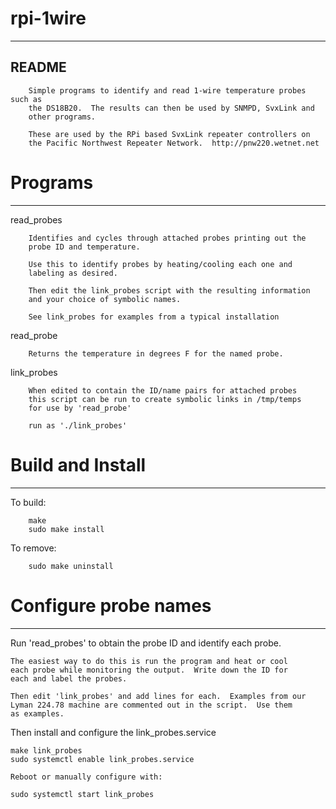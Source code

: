 # rpi-1wire
------------------------------------------------------------------------
README 
------------------------------------------------------------------------

        Simple programs to identify and read 1-wire temperature probes such as
        the DS18B20.  The results can then be used by SNMPD, SvxLink and 
        other programs.

        These are used by the RPi based SvxLink repeater controllers on 
        the Pacific Northwest Repeater Network.  http://pnw220.wetnet.net

# Programs
------------------------------------------------------------------------

read_probes   

        Identifies and cycles through attached probes printing out the 
        probe ID and temperature.
        
        Use this to identify probes by heating/cooling each one and 
        labeling as desired.  
        
        Then edit the link_probes script with the resulting information
        and your choice of symbolic names. 
        
        See link_probes for examples from a typical installation

read_probe <symbolicname>  

        Returns the temperature in degrees F for the named probe. 

link_probes

        When edited to contain the ID/name pairs for attached probes
        this script can be run to create symbolic links in /tmp/temps 
        for use by 'read_probe'
        
        run as './link_probes'

# Build and Install
------------------------------------------------------------------------

To build:

        make        
        sudo make install

To remove:

        sudo make uninstall

# Configure probe names
------------------------------------------------------------------------

Run 'read_probes' to obtain the probe ID and identify each probe.

	The easiest way to do this is run the program and heat or cool
	each probe while monitoring the output.  Write down the ID for
	each and label the probes.

	Then edit 'link_probes' and add lines for each.  Examples from our
	Lyman 224.78 machine are commented out in the script.  Use them 
	as examples.

Then install and configure the link_probes.service

	make link_probes
	sudo systemctl enable link_probes.service

	Reboot or manually configure with:

	sudo systemctl start link_probes



